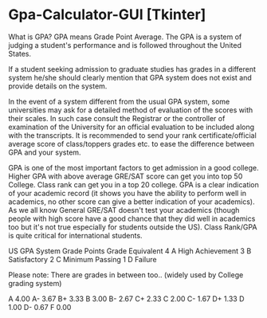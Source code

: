# Gpa-Calculator-GUI [Tkinter]

What is GPA?
GPA means Grade Point Average. The GPA is a system of judging a student's performance and is followed throughout the United States.

If a student seeking admission to graduate studies has grades in a different system he/she should clearly mention that GPA system does not exist and provide details on the system.

In the event of a system different from the usual GPA system, some universities may ask for a detailed method of evaluation of the scores with their scales. In such case consult the Registrar or the controller of examination of the University for an official evaluation to be included along with the transcripts. It is recommended to send your rank certificate/official average score of class/toppers grades etc. to ease the difference between GPA and your system.

GPA is one of the most important factors to get admission in a good college. Higher GPA with above average GRE/SAT score can get you into top 50 College. Class rank can get you in a top 20 college. GPA is a clear indication of your academic record (it shows you have the ability to perform well in academics, no other score can give a better indication of your academics). As we all know General GRE/SAT doesn't test your academics (though people with high score have a good chance that they did well in academics too but it's not true especially for students outside the US). Class Rank/GPA is quite critical for international students.


US GPA System
Grade Points	Grade	Equivalent
4	A	High Achievement
3	B	Satisfactory
2	C	Minimum Passing
1	D	Failure

Please note: There are grades in between too.. (widely used by College grading system)

A 4.00
A- 3.67
B+ 3.33
B 3.00
B- 2.67
C+ 2.33
C 2.00
C- 1.67
D+ 1.33
D 1.00
D- 0.67
F 0.00
